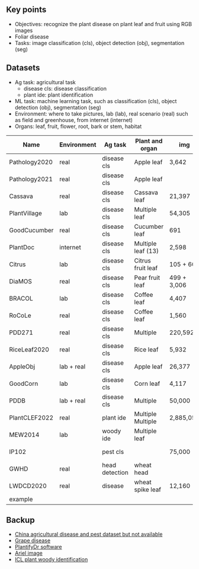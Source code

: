 ## Key points
* Objectives: recognize the plant disease on plant leaf and fruit using RGB images
* Foliar disease
* Tasks: image classification (cls), object detection (obj), segmentation (seg) 

## Datasets
* Ag task: agricultural task
  * disease cls: disease classification
  * plant ide: plant identification
* ML task: machine learning task, such as classification (cls), object detection (obj), segmentation (seg)
* Environment: where to take pictures, lab (lab), real scenario (real) such as field and greenhouse, from internet (internet) 
* Organs: leaf, fruit, flower, root, bark or stem, habitat

| Name          | Environment | Ag task        | Plant and organ    | img         | class  | ML task  | Paper                                                                                   | Dataset                                                                                          |
|---------------|-------------|----------------|--------------------|-------------|--------|----------|-----------------------------------------------------------------------------------------|--------------------------------------------------------------------------------------------------|
| Pathology2020 | real        | disease cls    | Apple leaf         | 3,642       | 3      | cls      | [Paper](https://bsapubs.onlinelibrary.wiley.com/doi/pdfdirect/10.1002/aps3.11390)       | [Dataset](https://www.kaggle.com/competitions/plant-pathology-2020-fgvc7/data)                   |
| Pathology2021 | real        | disease cls    | Apple leaf         |             |        | cls      |                                                                                         | [Dataset](https://www.kaggle.com/competitions/plant-pathology-2021-fgvc8/leaderboard?tab=public) |
| Cassava       | real        | disease cls    | Cassava leaf       | 21,397      | 5      | cls      | [Paper](https://www.frontiersin.org/articles/10.3389/fpls.2017.01852/full)              | [Dataset](https://www.kaggle.com/competitions/cassava-leaf-disease-classification/data)          |
| PlantVillage  | lab         | disease cls    | Multiple leaf      | 54,305      | 38     | cls      | [Paper](https://arxiv.org/abs/1511.08060)                                               | [Dataset](https://github.com/spMohanty/PlantVillage-Dataset/tree/master/raw/color)               |
| GoodCucumber  | real        | disease cls    | Cucumber leaf      | 691         | 2      | cls      |                                                                                         | [Dataset](https://www.kaggle.com/datasets/kareem3egm/cucumber-plant-diseases-dataset)            |
| PlantDoc      | internet    | disease cls    | Multiple leaf (13) | 2,598       | 17     | cls, obj | [Paper](https://dl.acm.org/doi/pdf/10.1145/3371158.3371196)                             | [Dataset](https://github.com/pratikkayal/PlantDoc-Dataset)                                       |
| Citrus        | lab         | disease cls    | Citrus fruit leaf  | 105 + 609   | 5 + 5  | cls      | [Paper](https://www.sciencedirect.com/science/article/pii/S2352340919306948?via%3Dihub) | [Dataset](https://data.mendeley.com/datasets/3f83gxmv57/2)                                       |
| DiaMOS        | real        | disease cls    | Pear fruit leaf    | 499 + 3,006 | 4      | obj      | [Paper](https://doi.org/10.5281/zenodo.5557313)                                         | [Dataset](https://doi.org/10.5281/zenodo.5557313)                                                |
| BRACOL        | lab         | disease cls    | Coffee leaf        | 4,407       | 4      | obj, seg | [Paper](https://arxiv.org/abs/1907.11561)                                               | [Dataset](https://data.mendeley.com/datasets/yy2k5y8mxg/1)                                       |
| RoCoLe        | real        | disease cls    | Coffee leaf        | 1,560       | 2      | obj      | [Paper](https://www.sciencedirect.com/science/article/pii/S2352340919307693?via%3Dihub) | [Dataset](https://data.mendeley.com/datasets/c5yvn32dzg/2)                                       |
| PDD271        | real        | disease cls    | Multiple           | 220,592     | 271    | cls      | [Paper](https://ieeexplore.ieee.org/stamp/stamp.jsp?arnumber=9325065&tag=1)             |                                                                                                  |
| RiceLeaf2020  | real        | disease cls    | Rice leaf          | 5,932       | 4      | cls      | [Paper](https://www.sciencedirect.com/science/article/pii/S0168169919326997)            | [Dataset](https://data.mendeley.com/datasets/fwcj7stb8r/1)                                       |
| AppleObj      | lab + real  | disease cls    | Apple leaf         | 26,377      | 5      | obj      | [Paper](https://cdmd.cnki.com.cn/Article/CDMD-10712-1019901670.htm)                     | [Dataset](https://aistudio.baidu.com/aistudio/datasetdetail/11591)                               |
| GoodCorn      | lab         | disease cls    | Corn leaf          | 4,117       | 2      | cls      |                                                                                         | [Dataset](https://www.kaggle.com/datasets/rabbityashow/corn-leaf-diseasesnlb)                    |
| PDDB          | lab + real  | disease cls    | Multiple           | 50,000      | 171    |          | [Paper](https://www.sciencedirect.com/science/article/pii/S1537511018307797)            | [Dataset](https://www.digipathos-rep.cnptia.embrapa.br/jspui/)                                   |
| PlantCLEF2022 | real        | plant ide      | Multiple Multiple  | 2,885,052   | 80,000 | cls      | [Paper](https://www.aicrowd.com/challenges/lifeclef-2022-plant#citations)               | [Dataset](https://www.imageclef.org/PlantCLEF2022)                                               | 
| MEW2014       | lab         | woody ide      | Multiple leaf      |             | 151    | cls      | [Paper](https://www.sciencedirect.com/science/article/pii/S1537511013000731)            | [Dataset](http://zoi.utia.cas.cz/node/662)                                                       | 
| IP102         |             | pest cls       |                    | 75,000      | 102    | cls, obj | [Paper](https://ieeexplore.ieee.org/document/8954351)                                   | [Dataset](https://github.com/xpwu95/IP102)                                                       |
| GWHD          | real        | head detection | wheat head         |             |        |          | [Paper](https://arxiv.org/abs/2005.02162)                                               | [Dataet](https://www.kaggle.com/competitions/global-wheat-detection/data)                        |
| LWDCD2020     | real        | disease        | wheat spike leaf   | 12,160      | 10     | cls      | [Paper](https://www.sciencedirect.com/science/article/pii/S2352914821001313)            | [Dataset](https://github.com/lakshaygoyal425/Wheat-Disease-Detection)                            |
| example       |             |                |                    |             |        |          |                                                                                         |                                                                                                  |

 
## Backup
* [China agricultural disease and pest dataset but not available](http://www.icgroupcas.cn/website_bchtk/tuku_jiangdou.html)
* [Grape disease](https://link.springer.com/chapter/10.1007/978-3-031-06430-2_32)
* [PlantifyDr software](https://www.kaggle.com/datasets/lavaman151/plantifydr-dataset)
* [Ariel image](ttps://arxiv.org/pdf/2004.09754.pdf)
* [ICL plant woody identification](https://ieeexplore.ieee.org/document/6257486)
